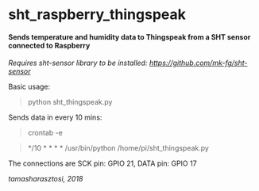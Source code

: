 # sht_raspberry_thingspeak
#### Sends temperature and humidity data to Thingspeak from a SHT sensor connected to Raspberry

*Requires sht-sensor library to be installed: https://github.com/mk-fg/sht-sensor*

Basic usage:

> python sht_thingspeak.py

Sends data in every 10 mins:

> crontab -e

> */10 * * * * /usr/bin/python /home/pi/sht_thingspeak.py

The connections are SCK pin: GPIO 21, DATA pin: GPIO 17


*tamasharasztosi, 2018*
